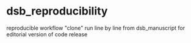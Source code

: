 # dsb_reproducibility
reproducible workflow "clone" run line by line from dsb_manuscript for editorial version of code release
